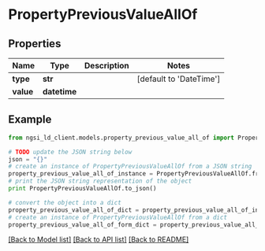 # PropertyPreviousValueAllOf


## Properties
Name | Type | Description | Notes
------------ | ------------- | ------------- | -------------
**type** | **str** |  | [default to 'DateTime']
**value** | **datetime** |  | 

## Example

```python
from ngsi_ld_client.models.property_previous_value_all_of import PropertyPreviousValueAllOf

# TODO update the JSON string below
json = "{}"
# create an instance of PropertyPreviousValueAllOf from a JSON string
property_previous_value_all_of_instance = PropertyPreviousValueAllOf.from_json(json)
# print the JSON string representation of the object
print PropertyPreviousValueAllOf.to_json()

# convert the object into a dict
property_previous_value_all_of_dict = property_previous_value_all_of_instance.to_dict()
# create an instance of PropertyPreviousValueAllOf from a dict
property_previous_value_all_of_form_dict = property_previous_value_all_of.from_dict(property_previous_value_all_of_dict)
```
[[Back to Model list]](../README.md#documentation-for-models) [[Back to API list]](../README.md#documentation-for-api-endpoints) [[Back to README]](../README.md)


